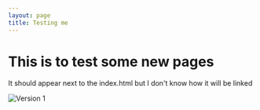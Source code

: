 ```yaml
---
layout: page
title: Testing me
---
```

# This is to test some new pages
It should appear next to the index.html but I don't know how it will be linked

![Version 1](dusty_acorn.v1.jpg)